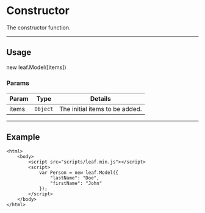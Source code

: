 # Constructor

The constructor function.

----------------------------------------------------------------------

## Usage

new leaf.Model([items])

### Params

| Param           | Type          | Details                          |
| --------------- | ------------- | -------------------------------- |
| items           | `Object`      | The initial items to be added.   |

----------------------------------------------------------------------

## Example

	<html>	
		<body>
			<script src="scripts/leaf.min.js"></script>
			<script>	
				var Person = new leaf.Model({
					"lastName": "Doe",
					"firstName": "John"
				});
			</script>
		</body>
	</html>	